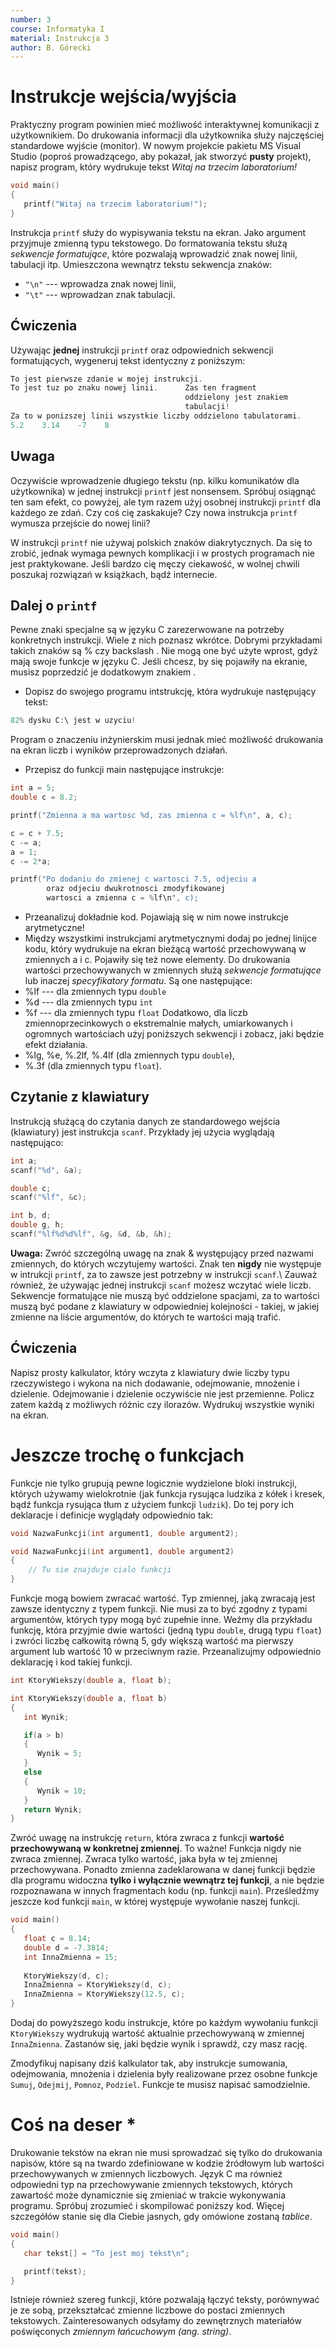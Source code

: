 ```yaml
---
number: 3
course: Informatyka I
material: Instrukcja 3
author: B. Górecki
---
```



# Instrukcje wejścia/wyjścia

Praktyczny program powinien mieć możliwość interaktywnej komunikacji z użytkownikiem. Do drukowania informacji dla użytkownika służy najczęściej standardowe wyjście (monitor). W nowym projekcie pakietu MS Visual Studio (poproś prowadzącego, aby pokazał, jak stworzyć **pusty** projekt), napisz program, który wydrukuje tekst *Witaj na trzecim laboratorium!*
```c++
void main()
{
   printf("Witaj na trzecim laboratorium!");
}
```
Instrukcja `printf` służy do wypisywania tekstu na ekran. Jako argument przyjmuje zmienną typu tekstowego. Do formatowania tekstu służą *sekwencje formatujące*, które pozwalają wprowadzić znak nowej linii, tabulacji itp. Umieszczona wewnątrz tekstu sekwencja znaków:
- `"\n"` --- wprowadza znak nowej linii,
- `"\t"` --- wprowadzan znak tabulacji.


## Ćwiczenia
Używając **jednej** instrukcji `printf` oraz odpowiednich sekwencji formatujących, wygeneruj tekst identyczny z poniższym:
```c++
To jest pierwsze zdanie w mojej instrukcji.
To jest tuz po znaku nowej linii.      Zas ten fragment
                                       oddzielony jest znakiem
                                       tabulacji!
Za to w ponizszej linii wszystkie liczby oddzielono tabulatorami.
5.2    3.14    -7    8
```

## Uwaga
Oczywiście wprowadzenie długiego tekstu (np. kilku komunikatów dla użytkownika) w jednej instrukcji `printf` jest nonsensem. Spróbuj osiągnąć ten sam efekt, co powyżej, ale tym razem użyj osobnej instrukcji `printf` dla każdego ze zdań. Czy coś cię zaskakuje? Czy nowa instrukcja `printf` wymusza przejście do nowej linii?

W instrukcji `printf` nie używaj polskich znaków diakrytycznych. Da się to zrobić, jednak wymaga pewnych komplikacji i w prostych programach nie jest praktykowane. Jeśli bardzo cię męczy ciekawość, w wolnej chwili poszukaj rozwiązań w książkach, bądź internecie.


## Dalej o `printf`
Pewne znaki specjalne są w języku C zarezerwowane na potrzeby konkretnych instrukcji. Wiele z nich poznasz wkrótce. Dobrymi przykładami takich znaków są % czy backslash \. Nie mogą one być użyte wprost, gdyż mają swoje funkcje w języku C. Jeśli chcesz, by się pojawiły na ekranie, musisz poprzedzić je dodatkowym znakiem \.
- Dopisz do swojego programu intstrukcję, która wydrukuje następujący tekst:
```c++
82% dysku C:\ jest w uzyciu!
```
Program o znaczeniu inżynierskim musi jednak mieć możliwość drukowania na ekran liczb i wyników przeprowadzonych działań.
- Przepisz do funkcji main następujące instrukcje:
```c++
int a = 5;
double c = 8.2;

printf("Zmienna a ma wartosc %d, zas zmienna c = %lf\n", a, c);

c = c + 7.5;
c -= a;
a = 1;
c -= 2*a;

printf("Po dodaniu do zmienej c wartosci 7.5, odjeciu a
        oraz odjeciu dwukrotnosci zmodyfikowanej
        wartosci a zmienna c = %lf\n", c);
```
- Przeanalizuj dokładnie kod. Pojawiają się w nim nowe instrukcje arytmetyczne!
- Między wszystkimi instrukcjami arytmetycznymi dodaj po jednej linijce kodu, który wydrukuje na ekran bieżącą wartość przechowywaną w zmiennych a i c.
Pojawiły się też nowe elementy. Do drukowania wartości przechowywanych w zmiennych służą *sekwencje formatujące* lub inaczej *specyfikatory formatu*. Są one następujące:
- %lf --- dla zmiennych typu `double`
- %d --- dla zmiennych typu `int`
- %f --- dla zmiennych typu `float`
Dodatkowo, dla liczb zmiennoprzecinkowych o ekstremalnie małych, umiarkowanych i ogromnych wartościach użyj poniższych sekwencji i zobacz, jaki będzie efekt działania.
- %lg, %e, %.2lf, %.4lf (dla zmiennych typu `double`),
- %.3f (dla zmiennych typu `float`).

## Czytanie z klawiatury
Instrukcją służącą do czytania danych ze standardowego wejścia (klawiatury) jest instrukcja `scanf`. Przykłady jej użycia wyglądają następująco:
```c++
int a;
scanf("%d", &a);

double c;
scanf("%lf", &c);

int b, d;
double g, h;
scanf("%lf%d%d%lf", &g, &d, &b, &h);
```
**Uwaga:** Zwróć szczególną uwagę na znak & występujący przed nazwami zmiennych, do których wczytujemy wartości. Znak ten **nigdy** nie występuje w intrukcji `printf`, za to zawsze jest potrzebny w instrukcji `scanf`.\\
Zauważ również, że używając jednej instrukcji `scanf` możesz wczytać wiele liczb. Sekwencje formatujące nie muszą być oddzielone spacjami, za to wartości muszą być podane z klawiatury w odpowiedniej kolejności - takiej, w jakiej zmienne na liście argumentów, do których te wartości mają trafić.

## Ćwiczenia
Napisz prosty kalkulator, który wczyta z klawiatury dwie liczby typu rzeczywistego i wykona na nich dodawanie, odejmowanie, mnożenie i dzielenie. Odejmowanie i dzielenie oczywiście nie jest przemienne. Policz zatem każdą z możliwych różnic czy ilorazów. Wydrukuj wszystkie wyniki na ekran.

# Jeszcze trochę o funkcjach
Funkcje nie tylko grupują pewne logicznie wydzielone bloki instrukcji, których używamy wielokrotnie (jak funkcja rysująca ludzika z kółek i kresek, bądź funkcja rysująca tłum z użyciem funkcji `ludzik`). Do tej pory ich deklaracje i definicje wyglądały odpowiednio tak:
```c++
void NazwaFunkcji(int argument1, double argument2);

void NazwaFunkcji(int argument1, double argument2)
{
    // Tu sie znajduje cialo funkcji
}
```

Funkcje mogą bowiem zwracać wartość. Typ zmiennej, jaką zwracają jest zawsze identyczny z typem funkcji. Nie musi za to być zgodny z typami argumentów, których typy mogą być zupełnie inne. Weźmy dla przykładu funkcję, która przyjmie dwie wartości (jedną typu `double`, drugą typu `float`) i zwróci liczbę całkowitą równą 5, gdy większą wartość ma pierwszy argument lub wartość 10 w przeciwnym razie. Przeanalizujmy odpowiednio deklarację i kod takiej funkcji.
```c++
int KtoryWiekszy(double a, float b);

int KtoryWiekszy(double a, float b)
{
   int Wynik;

   if(a > b)
   {
      Wynik = 5;
   }
   else
   {
      Wynik = 10;
   }
   return Wynik;
}
```
Zwróć uwagę na instrukcję `return`, która zwraca z funkcji **wartość przechowywaną w konkretnej zmiennej**. To ważne! Funkcja nigdy nie zwraca zmiennej. Zwraca tylko wartość, jaka była w tej zmiennej przechowywana. Ponadto zmienna zadeklarowana w danej funkcji będzie dla programu widoczna **tylko i wyłącznie wewnątrz tej funkcji**, a nie będzie rozpoznawana w innych fragmentach kodu (np. funkcji `main`). Prześledźmy jeszcze kod funkcji `main`, w której występuje wywołanie naszej funkcji.
```c++
void main()
{
   float c = 8.14;
   double d = -7.3814;
   int InnaZmienna = 15;
   
   KtoryWiekszy(d, c);
   InnaZmienna = KtoryWiekszy(d, c);
   InnaZmienna = KtoryWiekszy(12.5, c);
}
```
Dodaj do powyższego kodu instrukcje, które po każdym wywołaniu funkcji `KtoryWiekszy` wydrukują wartość aktualnie przechowywaną w zmiennej `InnaZmienna`. Zastanów się, jaki będzie wynik i sprawdź, czy masz rację.

Zmodyfikuj napisany dziś kalkulator tak, aby instrukcje sumowania, odejmowania, mnożenia i dzielenia były realizowane przez osobne funkcje `Sumuj`, `Odejmij`, `Pomnoz`, `Podziel`. Funkcje te musisz napisać samodzielnie.


# Coś na deser \*
Drukowanie tekstów na ekran nie musi sprowadzać się tylko do drukowania napisów, które są na twardo zdefiniowane w kodzie źródłowym lub wartości przechowywanych w zmiennych liczbowych. Język C ma również odpowiedni typ na przechowywanie zmiennych tekstowych, których zawartość może dynamicznie się zmieniać w trakcie wykonywania programu. Spróbuj zrozumieć i skompilować poniższy kod. Więcej szczegółów stanie się dla Ciebie jasnych, gdy omówione zostaną *tablice*.
```c++
void main()
{
   char tekst[] = "To jest moj tekst\n";

   printf(tekst);
}
```
Istnieje również szereg funkcji, które pozwalają łączyć teksty, porównywać je ze sobą, przekształcać zmienne liczbowe do postaci zmiennych tekstowych. Zainteresowanych odsyłamy do zewnętrznych materiałów poświęconych *zmiennym łańcuchowym (ang. string)*.

